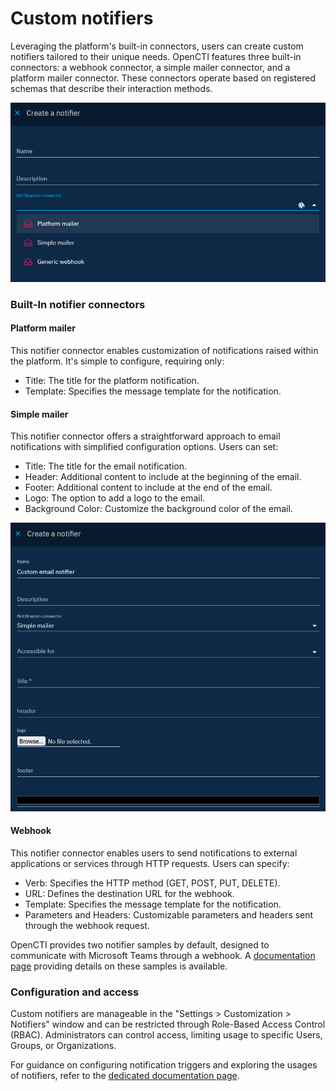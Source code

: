 # Custom notifiers

Leveraging the platform's built-in connectors, users can create custom notifiers tailored to their unique needs. OpenCTI features three built-in connectors: a webhook connector, a simple mailer connector, and a platform mailer connector. These connectors operate based on registered schemas that describe their interaction methods.

![Notifier connectors](assets/notifier-connectors.png)


### Built-In notifier connectors

#### Platform mailer

This notifier connector enables customization of notifications raised within the platform. It's simple to configure, requiring only:

- Title: The title for the platform notification.
- Template: Specifies the message template for the notification.

#### Simple mailer

This notifier connector offers a straightforward approach to email notifications with simplified configuration options. Users can set:

- Title: The title for the email notification.
- Header: Additional content to include at the beginning of the email.
- Footer: Additional content to include at the end of the email.
- Logo: The option to add a logo to the email.
- Background Color: Customize the background color of the email.

![Custom email notifier](assets/custom-email-notifier.png)

#### Webhook

This notifier connector enables users to send notifications to external applications or services through HTTP requests. Users can specify:

- Verb: Specifies the HTTP method (GET, POST, PUT, DELETE).
- URL: Defines the destination URL for the webhook.
- Template: Specifies the message template for the notification.
- Parameters and Headers: Customizable parameters and headers sent through the webhook request.

OpenCTI provides two notifier samples by default, designed to communicate with Microsoft Teams through a webhook. A [documentation page](notifier-samples.md) providing details on these samples is available.


### Configuration and access

Custom notifiers are manageable in the "Settings > Customization > Notifiers" window and can be restricted through Role-Based Access Control (RBAC). Administrators can control access, limiting usage to specific Users, Groups, or Organizations.

For guidance on configuring notification triggers and exploring the usages of notifiers, refer to the [dedicated documentation page](../usage/notifications.md).